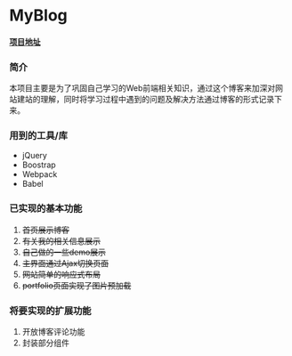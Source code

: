 # MyBlog
#### [项目地址](http://www.qianpengfei.com)
### 简介
本项目主要是为了巩固自己学习的Web前端相关知识，通过这个博客来加深对网站建站的理解，同时将学习过程中遇到的问题及解决方法通过博客的形式记录下来。  
### 用到的工具/库
* jQuery
* Boostrap
* Webpack
* Babel

### 已实现的基本功能
1. ~~首页展示博客~~  
2. ~~有关我的相关信息展示~~
3. ~~自己做的一些demo展示~~
4. ~~主界面通过Ajax切换页面~~
5. ~~网站简单的响应式布局~~
6. ~~portfolio页面实现了图片预加载~~

### 将要实现的扩展功能
1. 开放博客评论功能
2. 封装部分组件
